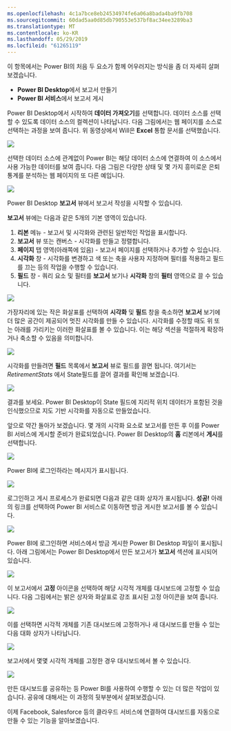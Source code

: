 ```yaml
---
ms.openlocfilehash: 4c1a7bce8eb24534974fe6a06a8bada4ba9fb708
ms.sourcegitcommit: 60dad5aa0d85db790553e537bf8ac34ee3289ba3
ms.translationtype: MT
ms.contentlocale: ko-KR
ms.lasthandoff: 05/29/2019
ms.locfileid: "61265119"
---
```

이 항목에서는 Power BI의 처음 두 요소가 함께 어우러지는 방식을 좀 더 자세히 살펴보겠습니다.

* **Power BI Desktop**에서 보고서 만들기
* **Power BI 서비스**에서 보고서 게시

Power BI Desktop에서 시작하여 **데이터 가져오기**를 선택합니다. 데이터 소스를 선택할 수 있도록 데이터 소스의 컬렉션이 나타납니다. 다음 그림에서는 웹 페이지를 소스로 선택하는 과정을 보여 줍니다. 위 동영상에서 Will은 **Excel** 통합 문서를 선택했습니다.

![](media/0-2-get-started-power-bi-desktop/c0a2_1.png)

선택한 데이터 소스에 관계없이 Power BI는 해당 데이터 소스에 연결하여 이 소스에서 사용 가능한 데이터를 보여 줍니다. 다음 그림은 다양한 상태 및 몇 가지 흥미로운 은퇴 통계를 분석하는 웹 페이지의 또 다른 예입니다.

![](media/0-2-get-started-power-bi-desktop/c0a2_2.png)

Power BI Desktop **보고서** 뷰에서 보고서 작성을 시작할 수 있습니다.

**보고서** 뷰에는 다음과 같은 5개의 기본 영역이 있습니다.

1. **리본** 메뉴 - 보고서 및 시각화와 관련된 일반적인 작업을 표시합니다.
2. **보고서** 뷰 또는 캔버스 - 시각화를 만들고 정렬합니다.
3. **페이지** 탭 영역(아래쪽에 있음) - 보고서 페이지를 선택하거나 추가할 수 있습니다.
4. **시각화** 창 - 시각화를 변경하고 색 또는 축을 사용자 지정하며 필터를 적용하고 필드를 끄는 등의 작업을 수행할 수 있습니다.
5. **필드** 창 - 쿼리 요소 및 필터를 **보고서** 보기나 **시각화** 창의 **필터** 영역으로 끌 수 있습니다.

![](media/0-2-get-started-power-bi-desktop/c0a2_3.png)

가장자리에 있는 작은 화살표를 선택하여 **시각화** 및 **필드** 창을 축소하면 **보고서** 보기에 더 많은 공간이 제공되어 멋진 시각화를 만들 수 있습니다. 시각화를 수정할 때도 위 또는 아래를 가리키는 이러한 화살표를 볼 수 있습니다. 이는 해당 섹션을 적절하게 확장하거나 축소할 수 있음을 의미합니다.

![](media/0-2-get-started-power-bi-desktop/c0a2_4.png)

시각화를 만들려면 **필드** 목록에서 **보고서** 뷰로 필드를 끌면 됩니다. 여기서는 *RetirementStats* 에서 State필드를 끌어 결과를 확인해 보겠습니다.

![](media/0-2-get-started-power-bi-desktop/c0a2_5.png)

결과를 보세요. Power BI Desktop이 State 필드에 지리적 위치 데이터가 포함된 것을 인식했으므로 지도 기반 시각화를 자동으로 만들었습니다.

앞으로 약간 돌아가 보겠습니다. 몇 개의 시각화 요소로 보고서를 만든 후 이를 Power BI 서비스에 게시할 준비가 완료되었습니다. Power BI Desktop의 **홈** 리본에서 **게시**를 선택합니다.

![](media/0-2-get-started-power-bi-desktop/c0a2_6.png)

Power BI에 로그인하라는 메시지가 표시됩니다.

![](media/0-2-get-started-power-bi-desktop/c0a2_7.png)

로그인하고 게시 프로세스가 완료되면 다음과 같은 대화 상자가 표시됩니다. **성공!** 아래의 링크를 선택하여 Power BI 서비스로 이동하면 방금 게시한 보고서를 볼 수 있습니다.

![](media/0-2-get-started-power-bi-desktop/c0a2_8.png)

Power BI에 로그인하면 서비스에서 방금 게시한 Power BI Desktop 파일이 표시됩니다. 아래 그림에서는 Power BI Desktop에서 만든 보고서가 **보고서** 섹션에 표시되어 있습니다.

![](media/0-2-get-started-power-bi-desktop/c0a2_9.png)

이 보고서에서 **고정** 아이콘을 선택하여 해당 시각적 개체를 대시보드에 고정할 수 있습니다. 다음 그림에서는 밝은 상자와 화살표로 강조 표시된 고정 아이콘을 보여 줍니다.

![](media/0-2-get-started-power-bi-desktop/c0a2_10.png)

이를 선택하면 시각적 개체를 기존 대시보드에 고정하거나 새 대시보드를 만들 수 있는 다음 대화 상자가 나타납니다.

![](media/0-2-get-started-power-bi-desktop/c0a2_11.png)

보고서에서 몇몇 시각적 개체를 고정한 경우 대시보드에서 볼 수 있습니다.

![](media/0-2-get-started-power-bi-desktop/c0a2_12.png)

만든 대시보드를 공유하는 등 Power BI를 사용하여 수행할 수 있는 더 많은 작업이 있습니다. 공유에 대해서는 이 과정의 뒷부분에서 살펴보겠습니다.

이제 Facebook, Salesforce 등의 클라우드 서비스에 연결하여 대시보드를 자동으로 만들 수 있는 기능을 알아보겠습니다.

